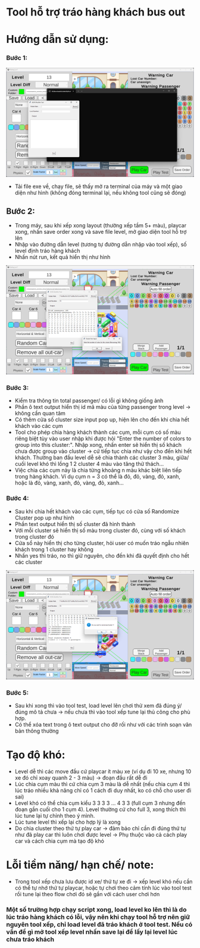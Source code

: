 # Tool hỗ trợ tráo hàng khách bus out
# Hướng dẫn sử dụng:

### Bước 1:
![Xếp level](Images/Tool_UI.png)
- Tải file exe về, chạy file, sẽ thấy mở ra terminal của máy và một giao diện như hình (không đóng terminal lại, nếu không tool cũng sẽ đóng)

## Bước 2: 
- Trong máy, sau khi xếp xong layout (thường xếp tầm 5+ màu), playcar xong, nhấn save order xong và save file level, mở giao diện tool hỗ trợ lên
- Nhập vào đường dẫn level (tương tự đường dẫn nhập vào tool xếp), số level định tráo hàng khách
- Nhấn nút run, kết quả hiển thị như hình
  
![Xếp level](Images/Run_tool.png)

### Bước 3: 
- Kiểm tra thông tin total passenger/ có lỗi gì không giống ảnh
- Phần ô text output hiển thị id mã màu của từng passenger trong level -> không cần quan tâm
- Có thêm cửa số cluster size input pop up, hiện lên cho đến khi chia hết khách vào các cụm
- Tool cho phép chia hàng khách thành các cụm, mỗi cụm có số màu riêng biệt tùy vào user nhập khi được hỏi "Enter the number of colors to group into this cluster:". Nhập xong, nhấn enter sẽ hiển thị số khách chưa được group vào cluster -> cứ tiếp tục chia như vậy cho đến khi hết khách. Thường ban đầu level dễ sẽ chia thành các cluster 3 màu, giữa/ cuối level khó thì lồng 1 2 cluster 4 màu vào tăng thử thách...
- Việc chia các cụm này là chia từng khoảng n màu khác biệt liên tiếp trong hàng khách. Ví dụ cụm n = 3 có thể là đỏ, đỏ, vàng, đỏ, xanh, hoặc là đỏ, vàng, xanh, đỏ, vàng, đỏ, xanh...
  
### Bước 4:
- Sau khi chia hết khách vào các cụm, tiếp tục có cửa số Randomize Cluster pop up như hình
- Phần text output hiển thị số cluster đã hình thành
- Với mỗi cluster sẽ hiển thị số màu trong cluster đó, cùng với số khách trong cluster đó
- Cửa sổ này hiển thị cho từng cluster, hỏi user có muốn tráo ngẫu nhiên khách trong 1 cluster hay không
- Nhấn yes thì tráo, no thì giữ nguyên, cho đến khi đã quyết định cho hết các cluster
  
![Xếp level](Images/Random.png)
### Bước 5:
- Sau khi xong thì vào tool test, load level lên chơi thử xem đã đúng ý/ đúng mô tả chưa -> nếu chưa thì vào tool xếp tune lại thủ công cho phù hợp.
- Có thể xóa text trong ô text output cho đỡ rối như với các trình soạn văn bản thông thường
  
# Tạo độ khó:
- Level dễ thì các move đầu cứ playcar ít màu xe (ví dụ đi 10 xe, nhưng 10 xe đó chỉ xoay quanh 2 - 3 màu) -> đoạn đầu rất dễ đi
- Lúc chia cụm màu thì cứ chia cụm 3 màu là dễ nhất (nếu chia cụm 4 thì lúc tráo nhiều khả năng chỉ có 1 cách đi duy nhất, ko có chỗ cho user đi sai)
- Level khó có thể chia cụm kiểu 3 3 3 3 ... 4 3 3 (full cụm 3 nhưng đến đoạn gần cuối cho 1 cụm 4). Level thường cứ cho full 3, xong thích thì lúc tune lại tự chỉnh theo ý mình.
- Lúc tune level thì xếp lại cho hợp lý là xong
- Do chia cluster theo thứ tự play car -> đảm bảo chỉ cần đi đúng thứ tự như đã play car thì luôn chơi được level
-> Phụ thuộc vào cả cách play car và cách chia cụm mà tạo độ khó

# Lỗi tiềm năng/ hạn chế/ note:
- Trong tool xếp chưa lưu được id xe/ thứ tự xe đi -> xếp level khó nếu cần có thể tự nhớ thứ tự playcar, hoặc tự chơi theo cảm tính lúc vào tool test rồi tune lại theo flow chơi đó sẽ gần với cách user chơi hơn
### Một số trường hợp chạy script xong, load level ko lên thì là do lúc tráo hàng khách có lỗi, vậy nên khi chạy tool hỗ trợ nên giữ nguyên tool xếp, chỉ load level đã tráo khách ở tool test. Nếu có vấn đề gì mở tool xếp level nhấn save lại để lấy lại level lúc chưa tráo khách
